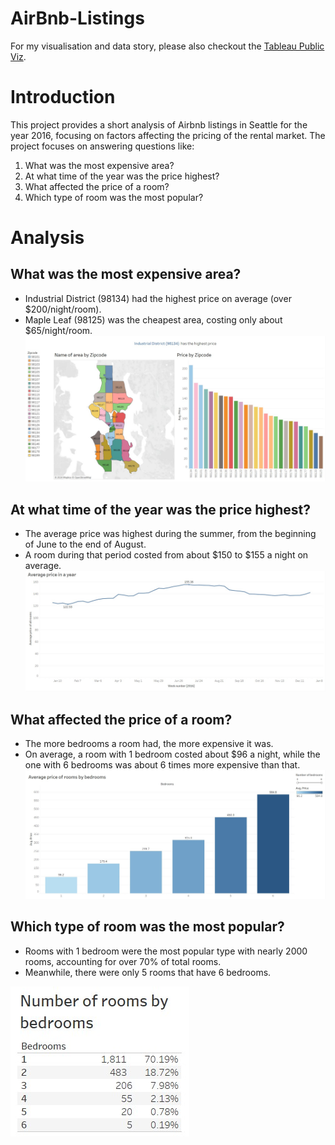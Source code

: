 # AirBnb-Listings
For my visualisation and data story, please also checkout the [Tableau Public Viz](https://public.tableau.com/app/profile/hieu.pham7426/viz/AirBnbListings_17167419793510/Story1).

# Introduction
This project provides a short analysis of Airbnb listings in Seattle for the year 2016, focusing on factors affecting the pricing of the rental market.
The project focuses on answering questions like:
1. What was the most expensive area?
2. At what time of the year was the price highest?
3. What affected the price of a room?
4. Which type of room was the most popular?

# Analysis
## What was the most expensive area?
- Industrial District (98134)  had the highest price on average (over $200/night/room).
- Maple Leaf (98125) was the cheapest area, costing only about $65/night/room.
![1](https://github.com/PhamTrungHieu2001/AirBnb-Listings/blob/main/images/zipcode.jpg)

## At what time of the year was the price highest?
- The average price was highest during the summer, from the beginning of June to the end of August.
- A room during that period costed from about $150 to $155 a night on average.
![2](https://github.com/PhamTrungHieu2001/AirBnb-Listings/blob/main/images/average%20price.jpg)

## What affected the price of a room?
- The more bedrooms a room had, the more expensive it was.
- On average, a room with 1 bedroom costed about $96 a night, while the one with 6 bedrooms was about 6 times more expensive than that.
![3](https://github.com/PhamTrungHieu2001/AirBnb-Listings/blob/main/images/price%20by%20bedrooms.jpg)

## Which type of room was the most popular?
- Rooms with 1 bedroom were the most popular type with nearly 2000 rooms, accounting for over 70% of total rooms.
- Meanwhile, there were only 5 rooms that have 6 bedrooms.

![4](https://github.com/PhamTrungHieu2001/AirBnb-Listings/blob/main/images/number%20of%20rooms%20by%20bedrooms.jpg)


